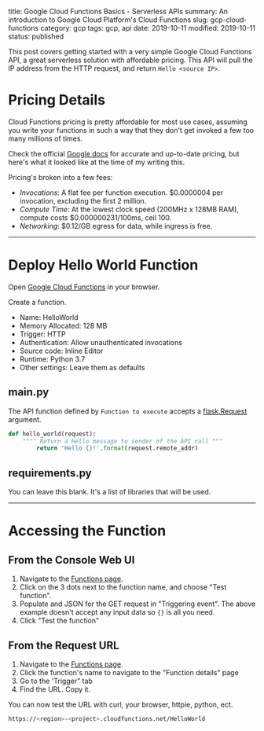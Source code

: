 title: Google Cloud Functions Basics - Serverless APIs
summary: An introduction to Google Cloud Platform's Cloud Functions
slug: gcp-cloud-functions
category: gcp
tags: gcp, api
date: 2019-10-11
modified: 2019-10-11
status: published


This post covers getting started with a very simple Google Cloud Functions API,
a great serverless solution with affordable pricing. This API will pull the
IP address from the HTTP request, and return `Hello <source IP>`.


# Pricing Details

Cloud Functions pricing is pretty affordable for most use cases, assuming you
write your functions in such a way that they don't get invoked a few too many
millions of times.

Check the official [Google docs](https://cloud.google.com/functions/pricing)
for accurate and up-to-date pricing, but here's what it looked like at the time
 of my writing this.

Pricing's broken into a few fees:

- *Invocations*: A flat fee per function execution. $0.0000004 per invocation,
  excluding the first 2 million.
- *Compute Time*: At the lowest clock speed (200MHz x 128MB RAM), compute costs
  $0.000000231/100ms, ceil 100.
- *Networking*: $0.12/GB egress for data, while ingress is free.


---


# Deploy Hello World Function

Open [Google Cloud Functions](https://console.cloud.google.com/functions/) in
your browser.

Create a function.
- Name: HelloWorld
- Memory Allocated: 128 MB
- Trigger: HTTP
- Authentication: Allow unauthenticated invocations
- Source code: Inline Editor
- Runtime: Python 3.7
- Other settings: Leave them as defaults

## main.py
The API function defined by `Function to execute` accepts a
[flask.Request](https://flask.palletsprojects.com/en/1.1.x/api/#incoming-request-data)
argument.

```python
def hello_world(request):
    """" Return a Hello message to sender of the API call """
		return 'Hello {}!'.format(request.remote_addr)
```

## requirements.py

You can leave this blank. It's a list of libraries that will be used.


---


# Accessing the Function

## From the Console Web UI

1. Navigate to the [Functions page](https://console.cloud.google.com/functions).
1. Click on the 3 dots next to the function name, and choose "Test function".
1. Populate and JSON for the GET request in "Triggering event". The above
   example doesn't accept any input data so `{}` is all you need.
1. Click "Test the function"


## From the Request URL

1. Navigate to the [Functions page](https://console.cloud.google.com/functions).
1. Click the function's name to navigate to the "Function details" page
1. Go to the 'Trigger" tab
1. Find the URL. Copy it.

You can now test the URL with curl, your browser, httpie, python, ect.

```bash
https://<region>-<project>.cloudfunctions.net/HelloWorld
```

